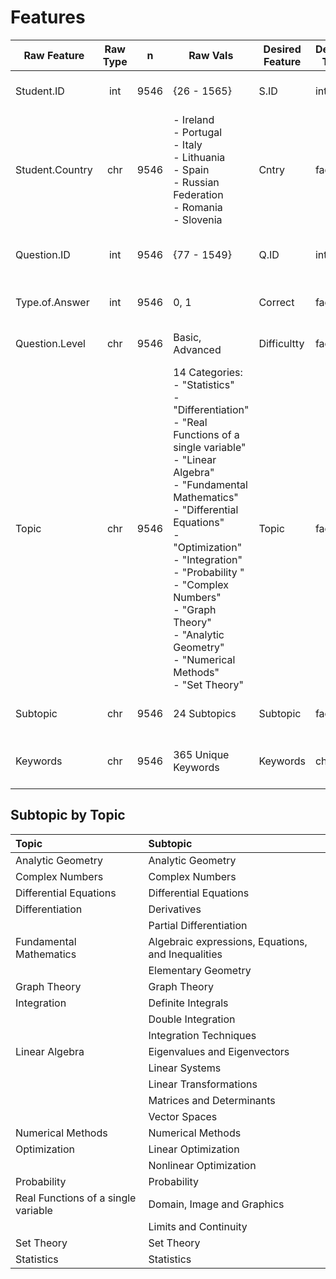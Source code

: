 

# Features

| Raw Feature     | Raw Type | n    | Raw Vals                                                                                                                                                                                                                                                                                                                                                                                             | Desired Feature | Desired Type | Description                         |
| --------------- | :------: | ---- | ---------------------------------------------------------------------------------------------------------------------------------------------------------------------------------------------------------------------------------------------------------------------------------------------------------------------------------------------------------------------------------------------------- | --------------- | ------------ | ----------------------------------- |
| Student.ID      |   int   | 9546 | {26 - 1565}                                                                                                                                                                                                                                                                                                                                                                                          | S.ID            | int          | Unique identifier for students      |
| Student.Country |   chr   | 9546 | - Ireland<br />- Portugal<br />- Italy<br />- Lithuania<br />- Spain<br />- Russian Federation<br />- Romania<br />- Slovenia                                                                                                                                                                                                                                                                        | Cntry           | factor       | Country of the student              |
| Question.ID     |   int   | 9546 | {77 - 1549}                                                                                                                                                                                                                                                                                                                                                                                          | Q.ID            | int          | Unique identifier for questions     |
| Type.of.Answer  |   int   | 9546 | 0, 1                                                                                                                                                                                                                                                                                                                                                                                                 | Correct         | factor       | Coded: 0 = incorrect, 1 = correct   |
| Question.Level  |   chr   | 9546 | Basic, Advanced                                                                                                                                                                                                                                                                                                                                                                                      | Difficultty     | factor       | Categorical: Basic vs Advanced      |
| Topic           |   chr   | 9546 | 14 Categories:<br />- "Statistics"<br />- "Differentiation"<br />- "Real Functions of a single variable" <br />- "Linear Algebra"<br />- "Fundamental Mathematics" <br />- "Differential Equations"<br />- "Optimization" <br />- "Integration"<br /> - "Probability " <br />- "Complex Numbers"<br />- "Graph Theory" <br />- "Analytic Geometry"<br />- "Numerical Methods" <br />- "Set Theory" | Topic           | factor       | Level 0: Math topic                 |
| Subtopic        |   chr   | 9546 | 24 Subtopics                                                                                                                                                                                                                                                                                                                                                                                         | Subtopic        | factor       | Level 1: Topic of Math Topic        |
| Keywords        |   chr   | 9546 | 365 Unique Keywords                                                                                                                                                                                                                                                                                                                                                                                  | Keywords        | chr          | Additional context for the question |


## Subtopic by Topic

| Topic                               | Subtopic                                           |
| :---------------------------------- | :------------------------------------------------- |
| Analytic Geometry                   | Analytic Geometry                                  |
| Complex Numbers                     | Complex Numbers                                    |
| Differential Equations              | Differential Equations                             |
| Differentiation                     | Derivatives                                        |
|                                     | Partial Differentiation                            |
| Fundamental Mathematics             | Algebraic expressions, Equations, and Inequalities |
|                                     | Elementary Geometry                                |
| Graph Theory                        | Graph Theory                                       |
| Integration                         | Definite Integrals                                 |
|                                     | Double Integration                                 |
|                                     | Integration Techniques                             |
| Linear Algebra                      | Eigenvalues and Eigenvectors                       |
|                                     | Linear Systems                                     |
|                                     | Linear Transformations                             |
|                                     | Matrices and Determinants                          |
|                                     | Vector Spaces                                      |
| Numerical Methods                   | Numerical Methods                                  |
| Optimization                        | Linear Optimization                                |
|                                     | Nonlinear Optimization                             |
| Probability                         | Probability                                        |
| Real Functions of a single variable | Domain, Image and Graphics                         |
|                                     | Limits and Continuity                              |
| Set Theory                          | Set Theory                                         |
| Statistics                          | Statistics                                         |

